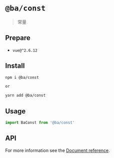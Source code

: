 # `@ba/const`

> 常量

## Prepare

- `vue@^2.6.12`

## Install

```bash
npm i @ba/const

or

yarn add @ba/const
```

## Usage

```js
import BaConst from '@ba/const'
```

## API

For more information see the [Document reference](./?path=/docs/libs-baconst).
